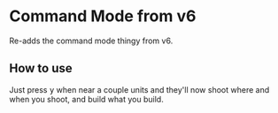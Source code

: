 # Command Mode from v6
Re-adds the command mode thingy from v6.

## How to use
Just press <kbd>y</kbd> when near a couple units and they'll now shoot where and when you shoot, and build what you build.
